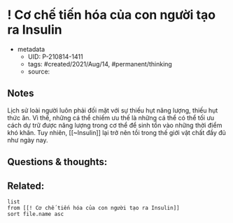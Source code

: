 # ! Cơ chế tiến hóa của con người tạo ra Insulin

- metadata
	- UID: P-210814-1411
	- tags: #created/2021/Aug/14, #permanent/thinking
	- source: 

## Notes
Lịch sử loài người luôn phải đối mặt với sự thiếu hụt năng lượng, thiếu hụt thức ăn. Vì thế, những cá thể chiếm ưu thế là những cá thể có thể tối ưu cách dự trữ được năng lượng trong cơ thể để sinh tồn vào những thời điểm khó khăn. Tuy nhiên, [[~Insulin]] lại trở nên tồi trong thế giới vật chất đầy đủ như ngày nay.

## Questions & thoughts:

## Related:
```dataview
list
from [[! Cơ chế tiến hóa của con người tạo ra Insulin]]
sort file.name asc
```
